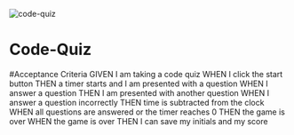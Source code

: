 ![code-quiz](https://user-images.githubusercontent.com/86696292/136062840-b8082cfc-94bc-4e18-b8de-e468ddae89fa.PNG)
# Code-Quiz



#Acceptance Criteria
GIVEN I am taking a code quiz
WHEN I click the start button
THEN a timer starts and I am presented with a question
WHEN I answer a question
THEN I am presented with another question
WHEN I answer a question incorrectly
THEN time is subtracted from the clock
WHEN all questions are answered or the timer reaches 0
THEN the game is over
WHEN the game is over
THEN I can save my initials and my score
